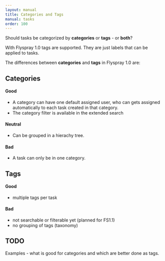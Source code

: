 ```yaml
---
layout: manual
title: Categories and Tags
manual: tasks
order: 100
---
```

Should tasks be categorized by **categories** or **tags** - or **both**?

With Flyspray 1.0 tags are supported. They are just labels that can be applied to tasks.

The differences between **categories** and **tags** in Flyspray 1.0 are:

## Categories


#### Good

  - A category can have one default assigned user, who can gets assigned automatically to each task created in that category.
  - The category filter is available in the extended search
  
#### Neutral

  - Can be grouped in a hierachy tree.

#### Bad

  - A task can only be in one category.


## Tags

#### Good

  - multiple tags per task

#### Bad

  - not searchable or filterable yet (planned for FS1.1)
  - no grouping of tags (taxonomy)
  
  
## TODO

Examples -  what is good for categories and which are better done as tags.

